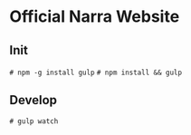 # Official Narra Website

## Init

`# npm -g install gulp`
`# npm install && gulp`

## Develop

`# gulp watch`
